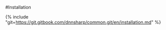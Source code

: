 #Installation 
 
{% include "git+https://git.gitbook.com/dnnsharp/common.git/en/installation.md" %}


